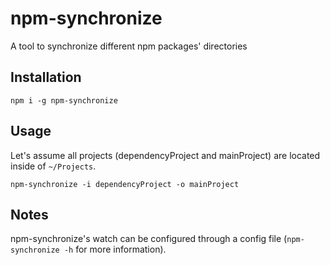 # npm-synchronize
A tool to synchronize different npm packages' directories

## Installation
`npm i -g npm-synchronize`

## Usage

Let's assume all projects (dependencyProject and mainProject) are located inside of `~/Projects`.

`npm-synchronize -i dependencyProject -o mainProject`

## Notes
npm-synchronize's watch can be configured through a config file (`npm-synchronize -h` for more information).
